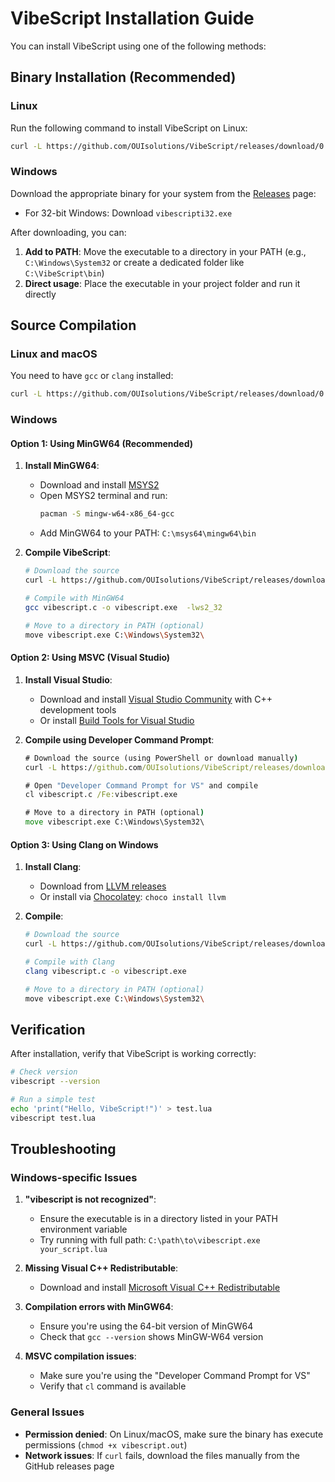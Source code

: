 

# VibeScript Installation Guide

You can install VibeScript using one of the following methods:

## Binary Installation (Recommended)

### Linux
Run the following command to install VibeScript on Linux:

```bash
curl -L https://github.com/OUIsolutions/VibeScript/releases/download/0.32.0/vibescript.out -o vibescript.out && chmod +x vibescript.out && sudo mv vibescript.out /usr/local/bin/vibescript
```

### Windows
Download the appropriate binary for your system from the [Releases](https://github.com/OUIsolutions/VibeScript/releases) page:
- For 32-bit Windows: Download `vibescripti32.exe`

After downloading, you can:
1. **Add to PATH**: Move the executable to a directory in your PATH (e.g., `C:\Windows\System32` or create a dedicated folder like `C:\VibeScript\bin`)
2. **Direct usage**: Place the executable in your project folder and run it directly


## Source Compilation

### Linux and macOS
You need to have `gcc` or `clang` installed:

```bash
curl -L https://github.com/OUIsolutions/VibeScript/releases/download/0.35.0/amalgamation.c -o vibescript.c && gcc vibescript.c -o vibescript.out && sudo mv vibescript.out /usr/local/bin/vibescript
```

### Windows

#### Option 1: Using MinGW64 (Recommended)

1. **Install MinGW64**:
   - Download and install [MSYS2](https://www.msys2.org/)
   - Open MSYS2 terminal and run:
     ```bash
     pacman -S mingw-w64-x86_64-gcc
     ```
   - Add MinGW64 to your PATH: `C:\msys64\mingw64\bin`

2. **Compile VibeScript**:
   ```bash
   # Download the source
   curl -L https://github.com/OUIsolutions/VibeScript/releases/download/0.35.0/amalgamation.c -o vibescript.c
   
   # Compile with MinGW64
   gcc vibescript.c -o vibescript.exe  -lws2_32
   
   # Move to a directory in PATH (optional)
   move vibescript.exe C:\Windows\System32\
   ```

#### Option 2: Using MSVC (Visual Studio)

1. **Install Visual Studio**:
   - Download and install [Visual Studio Community](https://visualstudio.microsoft.com/downloads/) with C++ development tools
   - Or install [Build Tools for Visual Studio](https://visualstudio.microsoft.com/downloads/#build-tools-for-visual-studio-2022)

2. **Compile using Developer Command Prompt**:
   ```cmd
   # Download the source (using PowerShell or download manually)
   curl -L https://github.com/OUIsolutions/VibeScript/releases/download/0.35.0/amalgamation.c -o vibescript.c
   
   # Open "Developer Command Prompt for VS" and compile
   cl vibescript.c /Fe:vibescript.exe
   
   # Move to a directory in PATH (optional)
   move vibescript.exe C:\Windows\System32\
   ```

#### Option 3: Using Clang on Windows

1. **Install Clang**:
   - Download from [LLVM releases](https://github.com/llvm/llvm-project/releases)
   - Or install via [Chocolatey](https://chocolatey.org/): `choco install llvm`

2. **Compile**:
   ```bash
   # Download the source
   curl -L https://github.com/OUIsolutions/VibeScript/releases/download/0.35.0/amalgamation.c -o vibescript.c
   
   # Compile with Clang
   clang vibescript.c -o vibescript.exe
   
   # Move to a directory in PATH (optional)
   move vibescript.exe C:\Windows\System32\
   ```

## Verification

After installation, verify that VibeScript is working correctly:

```bash
# Check version
vibescript --version

# Run a simple test
echo 'print("Hello, VibeScript!")' > test.lua
vibescript test.lua
```

## Troubleshooting

### Windows-specific Issues

1. **"vibescript is not recognized"**: 
   - Ensure the executable is in a directory listed in your PATH environment variable
   - Try running with full path: `C:\path\to\vibescript.exe your_script.lua`

2. **Missing Visual C++ Redistributable**:
   - Download and install [Microsoft Visual C++ Redistributable](https://docs.microsoft.com/en-us/cpp/windows/latest-supported-vc-redist)

3. **Compilation errors with MinGW64**:
   - Ensure you're using the 64-bit version of MinGW64
   - Check that `gcc --version` shows MinGW-W64 version

4. **MSVC compilation issues**:
   - Make sure you're using the "Developer Command Prompt for VS"
   - Verify that `cl` command is available

### General Issues

- **Permission denied**: On Linux/macOS, make sure the binary has execute permissions (`chmod +x vibescript.out`)
- **Network issues**: If `curl` fails, download the files manually from the GitHub releases page

